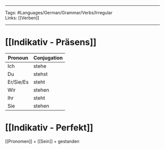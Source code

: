 ___
Tags: #Languages/German/Grammar/Verbs/Irregular  
Links: [[Verben]]
___
# [[Indikativ - Präsens]]
Pronoun|Conjugation
------------ | ------------
Ich | stehe
Du | stehst
Er/Sie/Es | steht
Wir | stehen
Ihr | steht
Sie | stehen


# [[Indikativ - Perfekt]]
[[Pronomen]] + [[Sein]] + gestanden